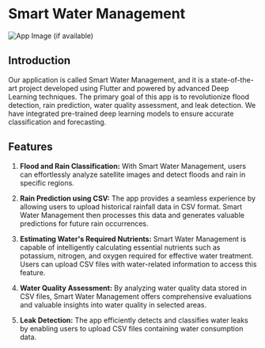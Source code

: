 # Smart Water Management  

![App Image](image_link.png) (if available)

## Introduction

Our application is called Smart Water Management, and it is a state-of-the-art project developed using Flutter and powered by advanced Deep Learning techniques. The primary goal of this app is to revolutionize flood detection, rain prediction, water quality assessment, and leak detection. We have integrated pre-trained deep learning models to ensure accurate classification and forecasting.

## Features

1. **Flood and Rain Classification:** With Smart Water Management, users can effortlessly analyze satellite images and detect floods and rain in specific regions.

2. **Rain Prediction using CSV:** The app provides a seamless experience by allowing users to upload historical rainfall data in CSV format. Smart Water Management then processes this data and generates valuable predictions for future rain occurrences.

3. **Estimating Water's Required Nutrients:** Smart Water Management is capable of intelligently calculating essential nutrients such as potassium, nitrogen, and oxygen required for effective water treatment. Users can upload CSV files with water-related information to access this feature.

4. **Water Quality Assessment:** By analyzing water quality data stored in CSV files, Smart Water Management offers comprehensive evaluations and valuable insights into water quality in selected areas.

5. **Leak Detection:** The app efficiently detects and classifies water leaks by enabling users to upload CSV files containing water consumption data.

 
